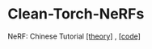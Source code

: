 # Clean-Torch-NeRFs

NeRF: Chinese Tutorial [[theory]](https://zhuanlan.zhihu.com/p/481275794) , [[code]](https://zhuanlan.zhihu.com/p/482154458)
